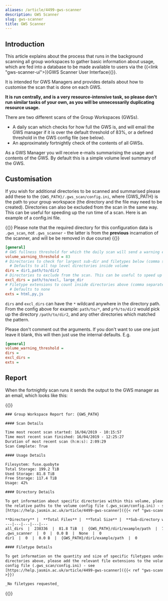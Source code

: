 ```yaml
---
aliases: /article/4499-gws-scanner
description: GWS Scanner
slug: gws-scanner
title: GWS Scanner
---
```


## Introduction

This article explains about the process that runs in the background scanning all group workspaces to gather basic information about usage, which are fed into a database to be made available to users via the {{<link "gws-scanner-ui">}}GWS Scanner User Interface{{</link>}}.

It is intended for GWS Managers and provides details about how to customise the scan that is done on each GWS.

**It is run centrally, and is a very resource-intensive task, so please don't run similar tasks of your own, as you will be unnecessarily duplicating resource usage.**

There are two different scans of the Group Workspaces (GWSs).

- A daily scan which checks for how full the GWS is, and will email the GWS manager if it is over the default threshold of 83%, or a defined threshold in the GWS config file (see below).
- An approximately fortnightly check of the contents of all GWSs.

As a GWS Manager you will receive e-mails summarising the usage and contents
of the GWS. By default this is a simple volume level summary of the GWS.

## Customisation

If you wish for additional directories to be scanned and summarised please add
these to the `{GWS_PATH}/.gws_scan/config.ini`, where {GWS_PATH} is the path to
your group workspace (the directory and the file may need to be created).
Directories can also be excluded from the scan in the same way. This can be
useful for speeding up the run time of a scan. Here is an example of a
config.ini file.

{{<alert type="info">}}
Please note that the required directory for this configuration data is `.gws_scan`, not `.gws_scanner` - the
latter is from the **previous** incarnation of the scanner, and will be be removed in due course)
{{</alert>}}

```ini
[general]
# GWS fullness threshold for which the daily scan will send a warning email (default 83) (in %)
volume_warning_threshold = 83
# Directories to check for largest sub-dir and filetypes below (comma separated list), these paths must be relative to the group workspace path i.e. path/to/dir, not /group/workspace/path/to/dir
  # Defaults to all top level directories inside volume
dirs = dir1,path/to/dir2
# Directories to exclude from the scan. This can be useful to speed up the scan if there are know directories with a large number of files, for which the scan information is not very useful
excl_dirs = path/to/excl, large_dir
# Filetype extensions to count inside directories above (comma separated list)
  # Defaults to none
exts = html,py,js
```

`dirs` and `excl_dirs` can have the `*` wildcard anywhere in the directory path.
From the config above for example: `path/to/*`, and `p*h/to/dir2` would pick up
the directory `/path/to/dir2`, and any other directories which matched the
pattern.  
  
Please don't comment out the arguments. If you don't want to use one just leave
it blank, this will then just use the internal defaults. E.g.

```ini
[general]
volume_warning_threshold =
dirs = 
excl_dirs =
exts =
```

## Report

When the fortnightly scan runs it sends the output to the GWS manager as an
email, which looks like this:


{{<alert color="light">}}

```txt
### Group Workspace Report for: {GWS_PATH}

#### Scan Details

Time most recent scan started: 16/04/2019 - 10:15:57  
Time most recent scan finished: 16/04/2019 - 12:25:27  
Duration of most recent scan (h:m:s): 2:09:29  
Scan Complete: True

#### Usage Details

Filesystem: fuse.quobyte  
Total Storage: 199.2 TiB  
Used Storage: 81.8 TiB  
Free Storage: 117.4 TiB  
Usage: 42%

#### Directory Details

To get information about specific directories within this volume, please add
the relative paths to the volume config file (.gws_scan/config.ini) - see
[https://help.jasmin.ac.uk/article/4499-gws-scanner]({{< ref "gws-scanner">}})

**Directory** |  **Total Files** |  **Total Size** |  **Sub-directory with most files** |  **Files in this Sub-directory**  
---|---|---|---|---  
all_dirs  |  238336  |  81.8 TiB  |  {GWS_PATH}/dir1/example/path  |  7929  
.gws_scanner  |  0  |  0.0 B  |  None  |  0  
dir1  |  0  |  0.0 B  |  {GWS_PATH}/dir1/example/path  |  0  

#### Filetype Details

To get information on the quantity and size of specific filetypes under the
directories above, please add the relevant file extensions to the volume
config file (.gws_scan/config.ini) - see
[https://help.jasmin.ac.uk/article/4499-gws-scanner]({{< ref "gws-scanner"
>}})

_No filetypes requested_

```

{{</alert>}}
